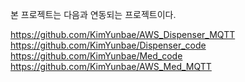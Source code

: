 본 프로젝트는 다음과 연동되는 프로젝트이다.

https://github.com/KimYunbae/AWS_Dispenser_MQTT  
https://github.com/KimYunbae/Dispenser_code  
https://github.com/KimYunbae/Med_code  
https://github.com/KimYunbae/AWS_Med_MQTT  
